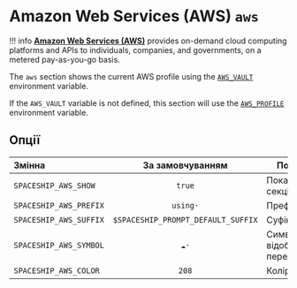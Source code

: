 # Amazon Web Services (AWS) `aws`

!!! info
    [**Amazon Web Services (AWS)**](https://aws.amazon.com) provides on-demand cloud computing platforms and APIs to individuals, companies, and governments, on a metered pay-as-you-go basis.

The `aws` section shows the current AWS profile using the [`AWS_VAULT`](https://github.com/99designs/aws-vault) environment variable.

If the `AWS_VAULT` variable is not defined, this section will use the [`AWS_PROFILE`](http://docs.aws.amazon.com/cli/latest/userguide/cli-multiple-profiles.html) environment variable.

## Опції

| Змінна                 |          За замовчуванням          | Пояснення                               |
|:---------------------- |:----------------------------------:| --------------------------------------- |
| `SPACESHIP_AWS_SHOW`   |               `true`               | Показати секцію                         |
| `SPACESHIP_AWS_PREFIX` |              `using·`              | Префікс секції                          |
| `SPACESHIP_AWS_SUFFIX` | `$SPACESHIP_PROMPT_DEFAULT_SUFFIX` | Суфікс секції                           |
| `SPACESHIP_AWS_SYMBOL` |               `☁️·`                | Символ, що відображається перед секцією |
| `SPACESHIP_AWS_COLOR`  |               `208`                | Колір секції                            |
